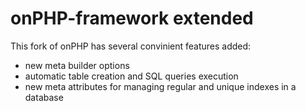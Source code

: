 onPHP-framework extended
===============

This fork of onPHP has several convinient features added:
- new meta builder options
- automatic table creation and SQL queries execution
- new meta attributes for managing regular and unique indexes in a database
